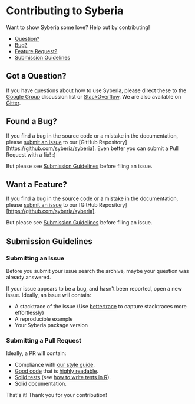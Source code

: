 # Contributing to Syberia

Want to show Syberia some love?  Help out by contributing!

 - [Question?](#question)
 - [Bug?](#issue)
 - [Feature Request?](#feature)
 - [Submission Guidelines](#submit)


## <a name="question"></a> Got a Question?

If you have questions about how to use Syberia, please direct these to the [Google Group](http://www.example.com)
discussion list or [StackOverflow](http://stackoverflow.com/questions/tagged/syberia). We are also available on [Gitter](http://www.example.com).


## <a name="issue"></a> Found a Bug?
If you find a bug in the source code or a mistake in the documentation, please [submit an issue](https://github.com/syberia/syberia/issues) to
our [GitHub Repository][https://github.com/syberia/syberia].  Even better you can submit a Pull Request with a fix! :)

But please see [Submission Guidelines](#submit) before filing an issue.


## <a name="feature"></a> Want a Feature?
If you find a bug in the source code or a mistake in the documentation, please [submit an issue](https://github.com/syberia/syberia/issues) to
our [GitHub Repository][https://github.com/syberia/syberia].

But please see [Submission Guidelines](#submit) before filing an issue.


## <a name="submit"></a> Submission Guidelines

### Submitting an Issue
Before you submit your issue search the archive, maybe your question was already answered.

If your issue appears to be a bug, and hasn't been reported, open a new issue.  Ideally, an issue will contain:

* A stacktrace of the issue (Use [bettertrace](github.com/robertzk/bettertrace) to capture stacktraces more effortlessly)
* A reproducible example
* Your Syberia package version

### Submitting a Pull Request

Ideally, a PR will contain:

* Compliance with [our style guide](http://www.example.com).
* [Good code](http://engineering.intenthq.com/2015/03/what-is-good-code-a-scientific-definition/) that is [highly readable](https://gist.github.com/peterhurford/3ad9f48071bd2665a8af).
* [Solid tests](https://medium.com/javascript-scene/what-every-unit-test-needs-f6cd34d9836d) (see [how to write tests in R](http://r-pkgs.had.co.nz/tests.html)).
* Solid documentation.

That's it! Thank you for your contribution!
